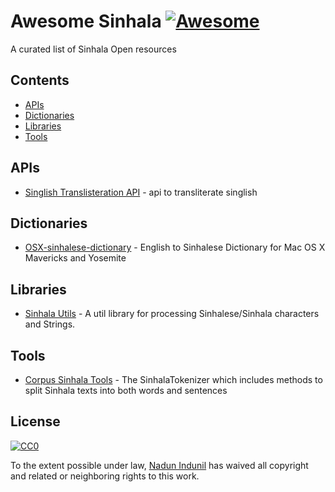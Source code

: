 # Awesome Sinhala [![Awesome](https://cdn.rawgit.com/sindresorhus/awesome/d7305f38d29fed78fa85652e3a63e154dd8e8829/media/badge.svg)](https://github.com/sindresorhus/awesome)

A curated list of Sinhala Open resources

## Contents 

- [APIs](#apis)
- [Dictionaries](#dictionaries)
- [Libraries](#libraries)
- [Tools](#tools)

## APIs
- [Singlish Translisteration API](https://github.com/CodeLanka/singlish-api) - api to transliterate singlish

## Dictionaries
- [OSX-sinhalese-dictionary](https://github.com/bhagyas/osx-sinhalese-dictionary) - English to Sinhalese Dictionary for Mac OS X Mavericks and Yosemite

## Libraries
- [Sinhala Utils](https://github.com/bhagyas/sinhala-utils) - A util library for processing Sinhalese/Sinhala characters and Strings.

## Tools
- [Corpus Sinhala Tools](https://github.com/madurangasiriwardena/corpus.sinhala.tools) - The SinhalaTokenizer which includes methods to split Sinhala texts into both words and sentences

## License

[![CC0](http://mirrors.creativecommons.org/presskit/buttons/88x31/svg/cc-zero.svg)](https://creativecommons.org/publicdomain/zero/1.0/)

To the extent possible under law, [Nadun Indunil](https://nadunindunil.github.io) has waived all copyright and related or neighboring rights to this work.
